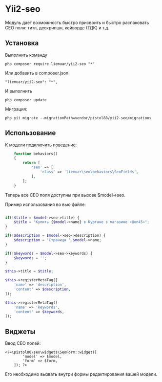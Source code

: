 Yii2-seo
==========

Модуль дает возможность быстро присвоить и быстро распаковать СЕО поля: титл, дескрипшн, кейвордс (ТДК) и т.д.

Установка
---------------------------------

Выполнить команду

```
php composer require liemuar/yii2-seo "*"
```

Или добавить в composer.json

```
"liemuar/yii2-seo": "*",
```

И выполнить

```
php composer update
```

Миграция:

```
php yii migrate --migrationPath=vendor/pistol88/yii2-seo/migrations
```

Использование
---------------------------------

К модели подключить поведение:

```php
    function behaviors()
    {
        return [
            'seo' => [
                'class' => 'liemuar\seo\behaviors\SeoFields',
            ],
        ];
    }
```

Теперь все СЕО поля доступны при вызове $model->seo.

Пример использования во вью файле:

```php

if(!$title = $model->seo->title) {
    $title = "Купить {$model->name} в Кургане в магазине «Шоп45»";
}

if(!$description = $model->seo->description) {
    $description = 'Страница '.$model->name;
}

if(!$keywords = $model->seo->keywords) {
    $keywords = '';
}

$this->title = $title;

$this->registerMetaTag([
    'name' => 'description',
    'content' => $description,
]);

$this->registerMetaTag([
    'name' => 'keywords',
    'content' => $keywords,
]);

```

Виджеты
---------------------------------

Ввод СЕО полей:
```
<?=\pistol88\seo\widgets\SeoForm::widget([
        'model' => $model, 
        'form' => $form, 
    ]); ?>
```
Его необходимо вызвать внутри формы редактирования вашей модели.
